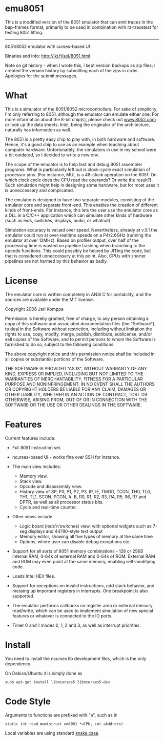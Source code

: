 emu8051
=======

This is a modified version of the 8051 emulator that can emit traces in the bap-frames format, 
primarily to be used in combination with rz-tracetest for testing 8051 lifting.

---

8051/8052 emulator with curses-based UI

Binaries and info: http://iki.fi/sol/8051.html

Note on git history - when I wrote this, I kept version backups as zip files; I created the version history by submitting each of the zips in order. Apologies for the submit messages..

What
====

This is a simulator of the 8051/8052 microcontrollers. For sake of simplicity, I'm only referring to 8051, although the emulator can emulate either one. For more information about the 8-bit chip(s), please check out www.8052.com or look up the data sheets. Intel, being the originator of the architecture, naturally has information as well.

The 8051 is a pretty easy chip to play with, in both hardware and software. Hence, it's a good chip to use as an example when teaching about computer hardware. Unfortunately, the simulators in use in my school were a bit outdated, so I decided to write a new one.

The scope of the emulator is to help test and debug 8051 assembler programs. What is particularily left out is clock-cycle exact simulation of processor pins. (For instance, MUL is a 48-clock operation on the 8051. On which clock cycle does the CPU read the operands? Or write the result?). Such simulation might help in designing some hardware, but for most uses it is unneccessary and complicated.

The emulator is designed to have two separate modules, consisting of the emulator core and separate front-end. This enables the creation of different kinds of front-ends. For instance, this lets the user use the emulator core as a DLL in a C/C++ application which can simulate other kinds of hardware (such as leds, switches, displays, audio, or whatnot).

Simulation accuracy is valued over speed. Nevertheless, already at v.0.1 the emulator could run at over-realtime speeds on a P4/2.6GHz (running the emulator at over 12MHz). Based on profiler output, over half of the processing time is wasted on pipeline trashing when branching to the opcode functions. This could possibly be helped by JITing the code, but that is considered unneccessary at this point. Also, CPUs with shorter pipelines are not harmed by this behavior as badly.

License
=======

The emulator core is written completely in ANSI C for portability, and the sources are available under the MIT license.

Copyright 2006 Jari Komppa

Permission is hereby granted, free of charge, to any person obtaining 
a copy of this software and associated documentation files (the 
"Software"), to deal in the Software without restriction, including 
without limitation the rights to use, copy, modify, merge, publish, 
distribute, sublicense, and/or sell copies of the Software, and to 
permit persons to whom the Software is furnished to do so, subject 
to the following conditions: 

The above copyright notice and this permission notice shall be included 
in all copies or substantial portions of the Software. 

THE SOFTWARE IS PROVIDED "AS IS", WITHOUT WARRANTY OF ANY KIND, EXPRESS 
OR IMPLIED, INCLUDING BUT NOT LIMITED TO THE WARRANTIES OF MERCHANTABILITY, 
FITNESS FOR A PARTICULAR PURPOSE AND NONINFRINGEMENT. IN NO EVENT SHALL THE 
AUTHORS OR COPYRIGHT HOLDERS BE LIABLE FOR ANY CLAIM, DAMAGES OR OTHER 
LIABILITY, WHETHER IN AN ACTION OF CONTRACT, TORT OR OTHERWISE, ARISING 
FROM, OUT OF OR IN CONNECTION WITH THE SOFTWARE OR THE USE OR OTHER DEALINGS 
IN THE SOFTWARE. 

Features
========

Current features include:

- Full 8051 instruction set.

- ncurses-based UI - works fine over SSH for instance.

- The main view includes:
    - Memory view.
    - Stack view.
    - Opcode and disassembly view.
    - History view of SP, P0, P1, P2, P3, IP, IE, TMOD, TCON, TH0, TL0, TH1, TL1, SCON, PCON, A, B, R0, R1, R2, R3, R4, R5, R6, R7 and DPTR, as well as all processor status bits.
    - Cycle and real-time counter.

- Other views include:
    - Logic board (leds'n'switches) view, with optional widgets such as 7-seg displays and 44780-style text output
    - Memory editor, showing all five types of memory at the same time
    - Options, where user can disable debug exceptions etc.
- Support for all sorts of 8051 memory combinations - 128 or 256B internal RAM, 0-64k of external RAM and 0-64k of ROM. External RAM and ROM may even point at the same memory, enabling self-modifying code.
- Loads Intel HEX files.
- Support for exceptions on invalid instructions, odd stack behavior, and messing up important registers in interrupts. One breakpoint is also supported.
- The emulator performs callbacks on register area or external memory read/write, which can be used to implement simulation of new special features or whatever is connected to the IO ports.
- Timer 0 and 1 modes 0, 1, 2 and 3, as well as interrupt priorities.

Install
=======

You need to install the ncurses lib development files, which is the only dependency.

On Debian/Ubuntu it is simply done as

    sudo apt-get install libncurses5 libncurses5-dev


Code Style
==========

Arguments to functions are prefixed with "a", such as in

    static int read_mem(struct em8051 *aCPU, int aAddress)

Local variables are using standard [snake case](https://wikipedia.org/wiki/Snake_case).
